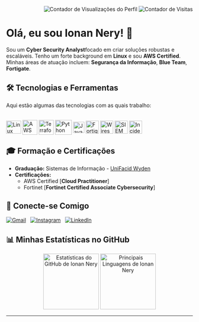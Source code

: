 <p align="right">
  <img src="https://komarev.com/ghpvc/?username=ionannery&style=plastic&label=Visualiza%C3%A7%C3%B5es" alt="Contador de Visualizações do Perfil">
  <img src="https://badges.pufler.dev/visits/ionannery/ionannery?color=black&logo=github" alt="Contador de Visitas"/>
</p>

# Olá, eu sou Ionan Nery! 👋

Sou um **Cyber Security Analyst**focado em criar soluções robustas e escaláveis. Tenho um forte background em **Linux** e sou **AWS Certified**. Minhas áreas de atuação incluem: **Segurança da Informação**, **Blue Team**, **Fortigate**.

## 🛠️ Tecnologias e Ferramentas

Aqui estão algumas das tecnologias com as quais trabalho:

<div style="display: inline_block;"><br>
  <img align="center" alt="Linux" height="35" width="40" src="https://icongr.am/devicon/linux-original.svg?size=128&color=000000" title="Linux">
  <img align="center" alt="AWS" height="40" width="40"  src="https://cdn.jsdelivr.net/gh/devicons/devicon@latest/icons/amazonwebservices/amazonwebservices-original-wordmark.svg" title="AWS">
  <img align="center" alt="Terraform" height="40" width="40" src="https://cdn.jsdelivr.net/gh/devicons/devicon@latest/icons/terraform/terraform-original.svg" title="Terraform"/>
  <img align="center" alt="Python" height="40" width="45" src="https://cdn.jsdelivr.net/gh/devicons/devicon@latest/icons/python/python-original.svg" title="Python" />
  <img align="center" alt="JavaScript" height="30" width="30" src="https://cdn.jsdelivr.net/gh/devicons/devicon@latest/icons/javascript/javascript-original.svg" title="JavaScript" />
  <img align="center" alt="Fortigate" height="35" width="35" src="https://img.shields.io/badge/Fortigate-EE3124?style=flat&logo=fortinet&logoColor=white" title="Fortigate">
  <img align="center" alt="Wireshark" height="35" width="35" src="https://img.shields.io/badge/Wireshark-1679A7?style=flat&logo=wireshark&logoColor=white" title="Wireshark">
  <img align="center" alt="SIEM" height="35" width="35" src="https://img.shields.io/badge/SIEM-4B0082?style=flat&logoColor=white" title="SIEM">
  <img align="center" alt="Incident Response" height="35" width="35" src="https://img.shields.io/badge/Incident_Response-DC143C?style=flat&logoColor=white" title="Incident Response">
</div>


## 🎓 Formação e Certificações

- **Graduação:** Sistemas de Informação - [UniFacid Wyden](https://www.wyden.com.br/graduacao/sistemas-de-informacao)
- **Certificações:**
    - AWS Certified [**Cloud Practitioner**]
    - Fortinet [**Fortinet Certified Associate Cybersecurity**]

## 🔗 Conecte-se Comigo

<div>
  <a href="mailto:ionannery@gmail.com" ><img src="https://img.shields.io/badge/-Gmail-%23333?style=for-the-badge&logo=gmail&logoColor=white" alt="Gmail"></a> &nbsp;
  <a href="https://www.instagram.com/ionannery/" ><img src="https://img.shields.io/badge/Instagram-E4405F?style=for-the-badge&logo=instagram&logoColor=white" alt="Instagram"></a> &nbsp;
  <a href="https://www.linkedin.com/in/ionannery/" ><img src="https://img.shields.io/badge/LinkedIn-0077B5?style=for-the-badge&logo=linkedin&logoColor=white" alt="LinkedIn"></a>
</div>

## 📊 Minhas Estatísticas no GitHub

<div align="center">
  <img src="https://github-readme-stats.vercel.app/api?username=ionannery&hide_title=false&hide_rank=false&show_icons=true&include_all_commits=true&count_private=true&disable_animations=false&theme=dark&locale=pt-br&hide_border=false&order=1" height="150" alt="Estatísticas do GitHub de Ionan Nery"  />
  <img src="https://github-readme-stats.vercel.app/api/top-langs?username=ionannery&locale=pt-br&hide_title=false&layout=compact&card_width=320&langs_count=6&theme=dark&hide_border=false&order=2" height="150" alt="Principais Linguagens de Ionan Nery"  />
</div>

---
